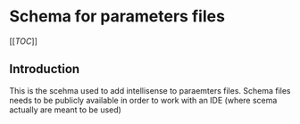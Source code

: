 # Schema for parameters files

[[_TOC_]]

## Introduction

This is the scehma used to add intellisense to paraemters files. Schema files needs to be publicly available in order to work with an IDE (where scema actually are meant to be used)

